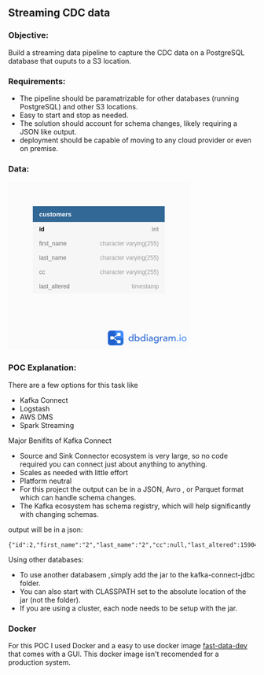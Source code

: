 ## Streaming CDC data

### Objective:  
Build a streaming data pipeline to capture the CDC data on a PostgreSQL database that ouputs to a S3 location.

### Requirements:
* The pipeline should be paramatrizable for other databases (running PostgreSQL) and other S3 locations.
* Easy to start and stop as needed.
* The solution should account for schema changes, likely requiring a JSON like output.
* deployment should be capable of moving to any cloud provider or even on premise.

### Data:
![schema](schema.png)

### POC Explanation:

There are a few options for this task like
  * Kafka Connect
  * Logstash
  * AWS DMS
  * Spark Streaming

Major Benifits of Kafka Connect
* Source and Sink Connector ecosystem is very large, so no code required you can connect just about anything to anything.  
* Scales as needed with little effort   
* Platform neutral  
* For this project the output can be in a JSON, Avro , or Parquet format which can handle schema changes.  
* The Kafka ecosystem has schema registry, which will help significantly with changing schemas.  

output will be in a json:
```
{"id":2,"first_name":"2","last_name":"2","cc":null,"last_altered":1590426878772}
```

Using other databases:
* To use another databasem ,simply add the jar to the kafka-connect-jdbc folder.
* You can also start with CLASSPATH set to the absolute location of the jar (not the folder).
* If you are using a cluster, each node needs to be setup with the jar.


### Docker

For this POC I used Docker and a easy to use docker image [fast-data-dev](https://hub.docker.com/r/landoop/fast-data-dev/) that comes with a GUI.
This docker image isn't recomended for a production system.
